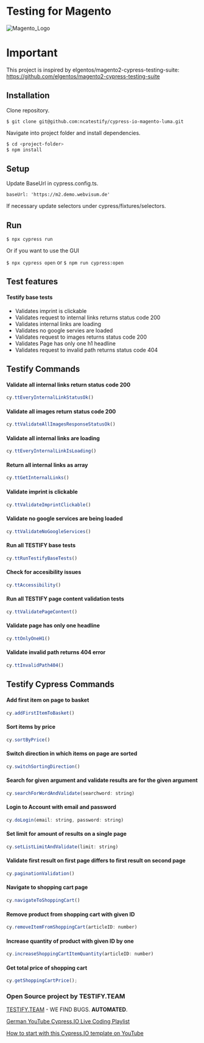 # Testing for Magento

![Magento_Logo](https://user-images.githubusercontent.com/108877931/214883559-6ff3d5a2-af1d-4f66-9eb2-4595e1c5a64c.png)

# Important

This project is inspired by elgentos/magento2-cypress-testing-suite: https://github.com/elgentos/magento2-cypress-testing-suite

## Installation

Clone repository.

`$ git clone git@github.com:ncatestify/cypress-io-magento-luma.git`

Navigate into project folder and install dependencies.

```bash
$ cd <project-folder>
$ npm install
```

## Setup

Update BaseUrl in cypress.config.ts.

`baseUrl: 'https://m2.demo.webvisum.de'`

If necessary update selectors under cypress/fixtures/selectors.

## Run

`$ npx cypress run`

Or if you want to use the GUI

`$ npx cypress open` or `$ npm run cypress:open`

## Test features

#### Testify base tests

  - Validates imprint is clickable
  - Validates request to internal links returns status code 200
  - Validates internal links are loading
  - Validates no google servies are loaded
  - Validates request to images returns status code 200
  - Validates Page has only one h1 headline
  - Validates request to invalid path returns status code 404

## Testify Commands

#### Validate all internal links return status code 200

```js
cy.ttEveryInternalLinkStatusOk()
```

#### Validate all images return status code 200

```js
cy.ttValidateAllImagesResponseStatusOk()
```

#### Validate all internal links are loading

```js
cy.ttEveryInternalLinkIsLoading()
```

#### Return all internal links as array

```js
cy.ttGetInternalLinks()
```

#### Validate imprint is clickable

```js
cy.ttValidateImprintClickable()
```

#### Validate no google services are being loaded

```js
cy.ttValidateNoGoogleServices()
```

#### Run all TESTIFY base tests

```js
cy.ttRunTestifyBaseTests()
```

#### Check for accesibility issues

```js
cy.ttAccessibility()
```

#### Run all TESTIFY page content validation tests

```js
cy.ttValidatePageContent()
```

#### Validate page has only one headline

```js
cy.ttOnlyOneH1()
```

#### Validate invalid path returns 404 error

```js
cy.ttInvalidPath404()
```

## Testify Cypress Commands

#### Add first item on page to basket

```js
cy.addFirstItemToBasket()
```

#### Sort items by price

```js
cy.sortByPrice()
```

#### Switch direction in which items on page are sorted

```js
cy.switchSortingDirection()
```

#### Search for given argument and validate results are for the given argument

```js
cy.searchForWordAndValidate(searchword: string)
```

#### Login to Account with email and password

```js
cy.doLogin(email: string, password: string)
```

#### Set limit for amount of results on a single page

```js
cy.setListLimitAndValidate(limit: string)
```

#### Validate first result on first page differs to first result on second page

```js
cy.paginationValidation()
```

#### Navigate to shopping cart page

```js
cy.navigateToShoppingCart()
```

#### Remove product from shopping cart with given ID

```js
cy.removeItemFromShoppingCart(articleID: number)
```

#### Increase quantity of product with given ID by one

```js
cy.increaseShoppingCartItemQuantity(articleID: number)
```

#### Get total price of shopping cart

```js
cy.getShoppingCartPrice();
```

### Open Source project by TESTIFY.TEAM

[TESTIFY.TEAM](https://testify.team) - WE FIND BUGS. **AUTOMATED**.

[German YouTube Cypress.IO Live Coding Playlist](https://www.youtube.com/watch?v=mb_PTxDeJKI&list=PLKrKzhBjw2Y9ceCxO3ollOc4eIVPAjiHs)

[How to start with this Cypress.IO template on YouTube](https://youtu.be/b27PciNzreY)
